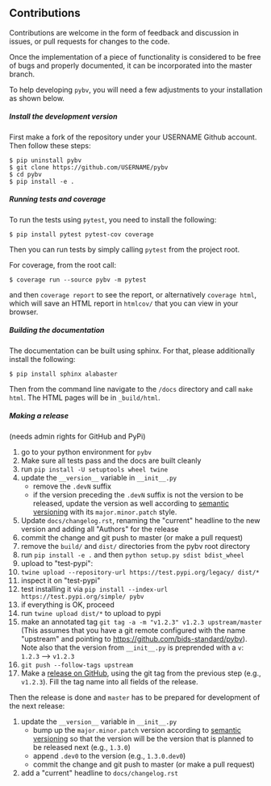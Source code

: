 Contributions
-------------

Contributions are welcome in the form of feedback and discussion in issues, or
pull requests for changes to the code.

Once the implementation of a piece of functionality is considered to be free of
bugs and properly documented, it can be incorporated into the master branch.

To help developing `pybv`, you will need a few adjustments to your
installation as shown below.

##### Install the development version

First make a fork of the repository under your USERNAME Github account. Then
follow these steps:

    $ pip uninstall pybv
    $ git clone https://github.com/USERNAME/pybv
    $ cd pybv
    $ pip install -e .

##### Running tests and coverage

To run the tests using `pytest`, you need to install the following:

    $ pip install pytest pytest-cov coverage

Then you can run tests by simply calling `pytest` from the project root.

For coverage, from the root call:

    $ coverage run --source pybv -m pytest

and then `coverage report` to see the report, or alternatively `coverage html`,
which will save an HTML report in `htmlcov/` that you can view in your browser.

##### Building the documentation

The documentation can be built using sphinx. For that, please additionally
install the following:

    $ pip install sphinx alabaster

Then from the command line navigate to the `/docs` directory and call `make
html`. The HTML pages will be in `_build/html`.

##### Making a release
(needs admin rights for GitHub and PyPi)

1. go to your python environment for `pybv`
1. Make sure all tests pass and the docs are built cleanly
1. run `pip install -U setuptools wheel twine`
1. update the `__version__` variable in `__init__.py`
    - remove the `.devN` suffix
    - if the version preceding the `.devN` suffix is not the version to be
      released, update the version as well according to
      [semantic versioning](https://semver.org/) with its `major.minor.patch`
      style.
1. Update `docs/changelog.rst`, renaming the "current" headline to the new
   version and adding all "Authors" for the release
1. commit the change and git push to master (or make a pull request)
1. remove the `build/` and `dist/` directories from the pybv root directory
1. run `pip install -e .` and then `python setup.py sdist bdist_wheel`
1. upload to "test-pypi":
  1. `twine upload --repository-url https://test.pypi.org/legacy/ dist/*`
  1. inspect it on "test-pypi"
  1. test installing it via
     `pip install --index-url https://test.pypi.org/simple/ pybv`
  1. if everything is OK, proceed
1. run `twine upload dist/*` to upload to pypi
1. make an annotated tag `git tag -a -m "v1.2.3" v1.2.3 upstream/master` (This
   assumes that you have a git remote configured with the name "upstream" and
   pointing to https://github.com/bids-standard/pybv). Note also that the
   version from `__init__.py` is preprended with a `v`: `1.2.3` --> `v1.2.3`
1. `git push --follow-tags upstream`
1. Make a [release on GitHub](https://help.github.com/en/articles/creating-releases),
   using the git tag from the previous step (e.g., `v1.2.3`). Fill the tag name
   into all fields of the release.

Then the release is done and `master` has to be prepared for development of
the next release:

1. update the `__version__` variable in `__init__.py`
    - bump up the `major.minor.patch` version according to
      [semantic versioning](https://semver.org/) so that the version will be
      the version that is planned to be released next (e.g., `1.3.0`)
    - append `.dev0` to the version (e.g., `1.3.0.dev0`)
    - commit the change and git push to master (or make a pull request)
1. add a "current" headline to `docs/changelog.rst`
